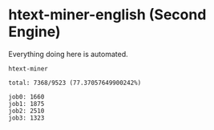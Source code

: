 # htext-miner-english (Second Engine)

Everything doing here is automated.

```
htext-miner

total: 7368/9523 (77.37057649900242%)

job0: 1660
job1: 1875
job2: 2510
job3: 1323
```